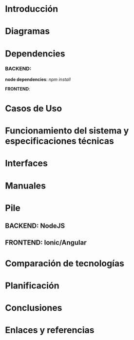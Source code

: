 # Introducción

# Diagramas

# Dependencies

### BACKEND:

**node dependencies**: *npm install*

**FRONTEND**:

# Casos de Uso

# Funcionamiento del sistema y especificaciones técnicas

# Interfaces

# Manuales

# Pile

## BACKEND: NodeJS

## FRONTEND: Ionic/Angular

# Comparación de tecnologías

# Planificación

# Conclusiones

# Enlaces y referencias
